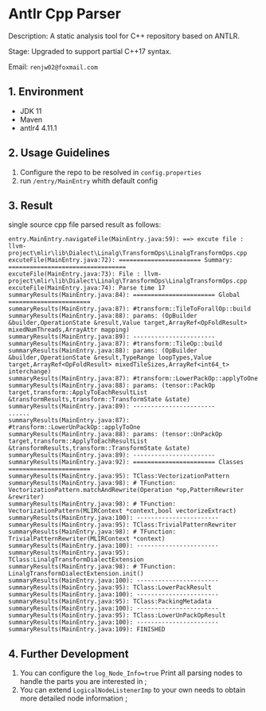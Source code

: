 # Antlr Cpp Parser 

Description: A static analysis tool for C++ repository based on ANTLR.

Stage: Upgraded to support partial C++17 syntax.

Email: `renjw02@foxmail.com`

## 1. Environment
* JDK 11
* Maven
* antlr4 4.11.1

## 2. Usage Guidelines
1. Configure the repo to be resolved in `config.properties`
2. run `/entry/MainEntry` whith default config


## 3. Result 

single source cpp file parsed result as follows:

```
entry.MainEntry.navigateFile(MainEntry.java:59): ==> excute file : llvm-project\mlir\lib\Dialect\Linalg\TransformOps\LinalgTransformOps.cpp  
excuteFile(MainEntry.java:72): ======================= Summary: =================================  
excuteFile(MainEntry.java:73): File : llvm-project\mlir\lib\Dialect\Linalg\TransformOps\LinalgTransformOps.cpp  
excuteFile(MainEntry.java:74): Parse time 17   
summaryResults(MainEntry.java:84): ======================= Global =======================  
summaryResults(MainEntry.java:87): #transform::TileToForallOp::build  
summaryResults(MainEntry.java:88): params: (OpBuilder &builder,OperationState &result,Value target,ArrayRef<OpFoldResult> mixedNumThreads,ArrayAttr mapping)  
summaryResults(MainEntry.java:89): -----------------------  
summaryResults(MainEntry.java:87): #transform::TileOp::build  
summaryResults(MainEntry.java:88): params: (OpBuilder &builder,OperationState &result,TypeRange loopTypes,Value target,ArrayRef<OpFoldResult> mixedTileSizes,ArrayRef<int64_t> interchange)  
summaryResults(MainEntry.java:87): #transform::LowerPackOp::applyToOne  
summaryResults(MainEntry.java:88): params: (tensor::PackOp target,transform::ApplyToEachResultList &transformResults,transform::TransformState &state)  
summaryResults(MainEntry.java:89): -----------------------  
......
summaryResults(MainEntry.java:87): #transform::LowerUnPackOp::applyToOne  
summaryResults(MainEntry.java:88): params: (tensor::UnPackOp target,transform::ApplyToEachResultList &transformResults,transform::TransformState &state)  
summaryResults(MainEntry.java:89): -----------------------  
summaryResults(MainEntry.java:92): ======================= Classes =======================  
summaryResults(MainEntry.java:95): TClass:VectorizationPattern  
summaryResults(MainEntry.java:98): # TFunction: VectorizationPattern.matchAndRewrite(Operation *op,PatternRewriter &rewriter)  
summaryResults(MainEntry.java:98): # TFunction: VectorizationPattern(MLIRContext *context,bool vectorizeExtract)  
summaryResults(MainEntry.java:100): -----------------------  
summaryResults(MainEntry.java:95): TClass:TrivialPatternRewriter  
summaryResults(MainEntry.java:98): # TFunction: TrivialPatternRewriter(MLIRContext *context)  
summaryResults(MainEntry.java:100): -----------------------  
summaryResults(MainEntry.java:95): TClass:LinalgTransformDialectExtension  
summaryResults(MainEntry.java:98): # TFunction: LinalgTransformDialectExtension.init()  
summaryResults(MainEntry.java:100): -----------------------  
summaryResults(MainEntry.java:95): TClass:LowerPackResult  
summaryResults(MainEntry.java:100): -----------------------  
summaryResults(MainEntry.java:95): TClass:PackingMetadata  
summaryResults(MainEntry.java:100): -----------------------  
summaryResults(MainEntry.java:95): TClass:LowerUnPackOpResult  
summaryResults(MainEntry.java:100): -----------------------  
summaryResults(MainEntry.java:109): FINISHED  
```

## 4. Further Development 

1. You can configure the `log_Node_Info=true` Print all parsing nodes to handle the parts you are interested in ;
2. You can extend `LogicalNodeListenerImp` to your own needs to obtain more detailed node information ; 

